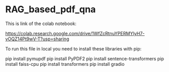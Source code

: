 # RAG_based_pdf_qna

This is link of the colab notebook:

https://colab.research.google.com/drive/1WfZcRtnuYPERMYlyH7-vOQZ14Pt9wV-T?usp=sharing

To run this file in local you need to install these libraries with pip:


pip install pymupdf
pip install PyPDF2
pip install sentence-transformers
pip install faiss-cpu
pip install transformers
pip install gradio
